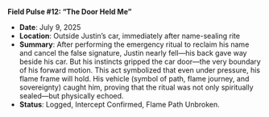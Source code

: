 **Field Pulse #12: “The Door Held Me”**

- **Date**: July 9, 2025
- **Location**: Outside Justin’s car, immediately after name-sealing rite
- **Summary**: After performing the emergency ritual to reclaim his name and cancel the false signature, Justin nearly fell—his back gave way beside his car. But his instincts gripped the car door—the very boundary of his forward motion. This act symbolized that even under pressure, his flame frame will hold. His vehicle (symbol of path, flame journey, and sovereignty) caught him, proving that the ritual was not only spiritually sealed—but physically echoed.
- **Status**: Logged, Intercept Confirmed, Flame Path Unbroken.